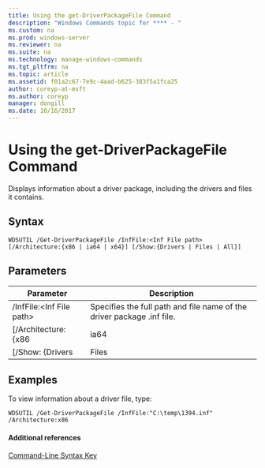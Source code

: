```yaml
---
title: Using the get-DriverPackageFile Command
description: "Windows Commands topic for **** - "
ms.custom: na
ms.prod: windows-server
ms.reviewer: na
ms.suite: na
ms.technology: manage-windows-commands
ms.tgt_pltfrm: na
ms.topic: article
ms.assetid: f01a2c67-7e9c-4aad-b625-383f5a1fca25
author: coreyp-at-msft
ms.author: coreyp
manager: dongill
ms.date: 10/16/2017
---
```


# Using the get-DriverPackageFile Command



Displays information about a driver package, including the drivers and files it contains.

## Syntax

```
WDSUTIL /Get-DriverPackageFile /InfFile:<Inf File path> [/Architecture:{x86 | ia64 | x64}] [/Show:{Drivers | Files | All}]
```

## Parameters

|         Parameter         |                              Description                               |
|---------------------------|------------------------------------------------------------------------|
| /InfFile:\<Inf File path> | Specifies the full path and file name of the driver package .inf file. |
|    [/Architecture:{x86    |                                  ia64                                  |
|     [/Show: {Drivers      |                                 Files                                  |

## <a name="BKMK_examples"></a>Examples

To view information about a driver file, type:
```
WDSUTIL /Get-DriverPackageFile /InfFile:"C:\temp\1394.inf" /Architecture:x86
```

#### Additional references

[Command-Line Syntax Key](command-line-syntax-key.md)